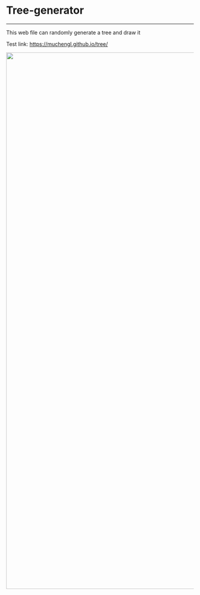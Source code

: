 # Tree-generator
---
This web file can randomly generate a tree and draw it

Test link: https://muchengl.github.io/tree/

<img width="1440" alt="" src="https://user-images.githubusercontent.com/112799267/203302397-4fe1cb6c-b333-49c3-b74f-83128759f6bd.png">
